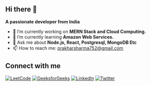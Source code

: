 ## Hi there 👋

**A passionate developer from India**

<!--**prakharsharma13/prakharsharma13** is a ✨ _special_ ✨ repository because its `README.md` (this file) appears on your GitHub profile.

Here are some ideas to get you started: -->

- 🔭 I’m currently working on **MERN Stack and Cloud Computing.**
- 🌱 I’m currently learning **Amazon Web Services.**
- 💬 Ask me about  **Node.js, React, Postgresql, MongoDB Etc**
- 📫 How to reach me: [prakharsharma752@gmail.com](mailto:prakharsharma752@gmail.com)

## Connect with me

[![LeetCode](https://img.shields.io/badge/-LeetCode-FFA116?style=flat-square&logo=LeetCode&logoColor=black)](https://leetcode.com/u/prakhars_13/)
[![GeeksforGeeks](https://img.shields.io/badge/-GeeksforGeeks-0F9D58?style=flat-square&logo=GeeksforGeeks&logoColor=white)](https://auth.geeksforgeeks.org/user/prakha4q3y)
[![LinkedIn](https://img.shields.io/badge/-LinkedIn-0077B5?style=flat-square&logo=LinkedIn&logoColor=white)](https://www.linkedin.com/in/prakhar-sharma-026695232/)
[![Twitter](https://img.shields.io/badge/-Twitter-1DA1F2?style=flat-square&logo=Twitter&logoColor=white)](https://x.com/Prakhar5780779)

  
